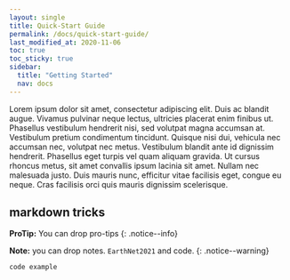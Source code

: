 ```yaml
---
layout: single
title: Quick-Start Guide
permalink: /docs/quick-start-guide/
last_modified_at: 2020-11-06
toc: true
toc_sticky: true
sidebar:
  title: "Getting Started"
  nav: docs
---
```

Lorem ipsum dolor sit amet, consectetur adipiscing elit. Duis ac blandit augue. Vivamus pulvinar neque lectus, ultricies placerat enim finibus ut. Phasellus vestibulum hendrerit nisi, sed volutpat magna accumsan at. Vestibulum pretium condimentum tincidunt. Quisque nisi dui, vehicula nec accumsan nec, volutpat nec metus. Vestibulum blandit ante id dignissim hendrerit. Phasellus eget turpis vel quam aliquam gravida. Ut cursus rhoncus metus, sit amet convallis ipsum lacinia sit amet. Nullam nec malesuada justo. Duis mauris nunc, efficitur vitae facilisis eget, congue eu neque. Cras facilisis orci quis mauris dignissim scelerisque.

## markdown tricks

[^structure]: See [**Structure** page]({{ "/docs/structure/" | relative_url }}) to link to subsections of the guide on text.

**ProTip:** You can drop pro-tips
{: .notice--info}

**Note:** you can drop notes.  `EarthNet2021` and code.
{: .notice--warning}

```
code example
```
